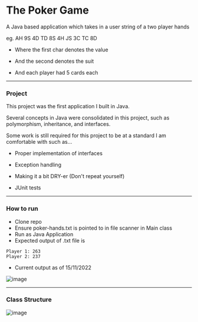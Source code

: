 # The Poker Game 

A Java based application which takes in a user string of a two player hands

eg. AH 9S 4D TD 8S 4H JS 3C TC 8D

- Where the first char denotes the value

- And the second denotes the suit

- And each player had 5 cards each

________________________________________
### Project

This project was the first application I built in Java.

Several concepts in Java were consolidated in this project, such as polymorphism, inheritance, and interfaces.

Some work is still required for this project to be at a standard I am comfortable with such as...

- Proper implementation of interfaces

- Exception handling

- Making it a bit DRY-er (Don't repeat yourself)

- JUnit tests
________________________________________
### How to run

- Clone repo
- Ensure poker-hands.txt is pointed to in file scanner in Main class
- Run as Java Application
- Expected output of .txt file is
```
Player 1: 263
Player 2: 237
```
- Current output as of 15/11/2022

![image](https://user-images.githubusercontent.com/90227438/201807198-09cea25c-d460-40b4-af61-c77062d1b590.png)

________________________________________
### Class Structure

![image](https://user-images.githubusercontent.com/90227438/201806443-215b3f07-d2f9-445c-823a-261119683ded.png)
